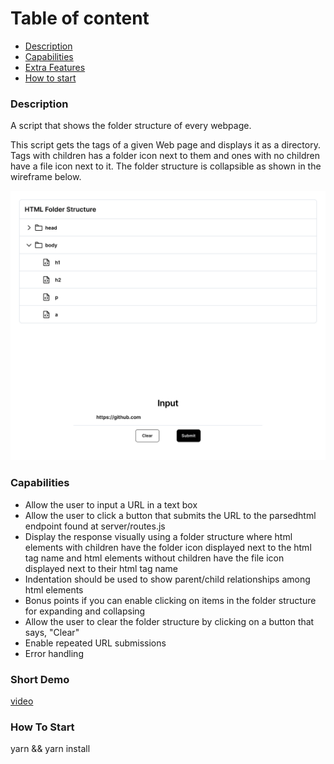 # Table of content

- [Description](#description)
- [Capabilities](#capabilities)
- [Extra Features](#short-demo)
- [How to start](#how-to-start) 

### Description

A script that shows the folder structure of every webpage. 

This script gets the tags of a given Web page and displays it as a directory. 
Tags with children has a folder icon next to them and ones with no children have a file icon next to it. 
The folder structure is collapsible as shown in the wireframe below. 

![Wireframe](https://github.com/Layoolar/pipekit/blob/main/assets/wireframe.png?raw=true)

### Capabilities
- Allow the user to input a URL in a text box
- Allow the user to click a button that submits the URL to the parsedhtml endpoint found at server/routes.js
- Display the response visually using a folder structure where html elements with children have the folder icon displayed next to the html tag name and html elements without children have the file icon displayed next to their html tag name
- Indentation should be used to show parent/child relationships among html elements
- Bonus points if you can enable clicking on items in the folder structure for expanding and collapsing
- Allow the user to clear the folder structure by clicking on a button that says, "Clear"
- Enable repeated URL submissions
- Error handling 

### Short Demo

[video](https://www.loom.com/share/b35cda80a59b4cbeaa754d1d076bb175)

### How To Start
yarn && yarn install
